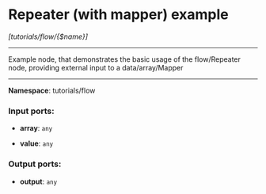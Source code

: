 # Repeater (with mapper) example

_[tutorials/flow/{$name}]_

---

Example node, that demonstrates the basic usage of the flow/Repeater node, providing external input to a data/array/Mapper

---

__Namespace__: tutorials/flow

### Input ports:

* __array__: ` any `


* __value__: ` any `

### Output ports:

* __output__: ` any `

